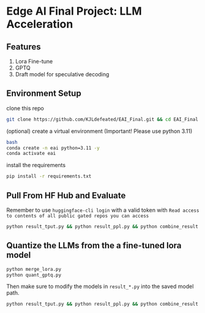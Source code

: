 # Edge AI Final Project: LLM Acceleration

## Features
1. Lora Fine-tune
2. GPTQ
3. Draft model for speculative decoding

## Environment Setup
clone this repo
```bash
git clone https://github.com/KJLdefeated/EAI_Final.git && cd EAI_Final
```
(optional) create a virtual environment (Important! Please use python 3.11)
```bash
bash
conda create -n eai python=3.11 -y
conda activate eai
```
install the requirements
```bash
pip install -r requirements.txt
```

## Pull From HF Hub and Evaluate
Remember to use `huggingface-cli login` with a valid token with `Read access to contents of all public gated repos you can access`

```bash
python result_tput.py && python result_ppl.py && python combine_result.py
```

## Quantize the LLMs from the a fine-tuned lora model

```bash
python merge_lora.py
python quant_gptq.py
```

Then make sure to modify the models in `result_*.py` into the saved model path.
```bash
python result_tput.py && python result_ppl.py && python combine_result.py
```
